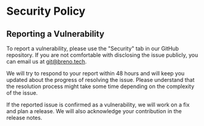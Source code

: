 # Security Policy

## Reporting a Vulnerability

To report a vulnerability, please use the "Security" tab in our GitHub repository. 
If you are not comfortable with disclosing the issue publicly, you can email us at git@breno.tech.

We will try to respond to your report within 48 hours and will keep you updated about the progress of resolving the issue.
Please understand that the resolution process might take some time depending on the complexity of the issue.

If the reported issue is confirmed as a vulnerability, we will work on a fix and plan a release. We will also acknowledge your contribution in the release notes.
